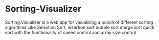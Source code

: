 # Sorting-Visualizer
Sorting.Visualizer is a web app for visualizing a bunch of different sorting algorithms Like Selection Sort, insertion sort bubble sort merge sort quick sort  with the functionality of speed control and array size control
